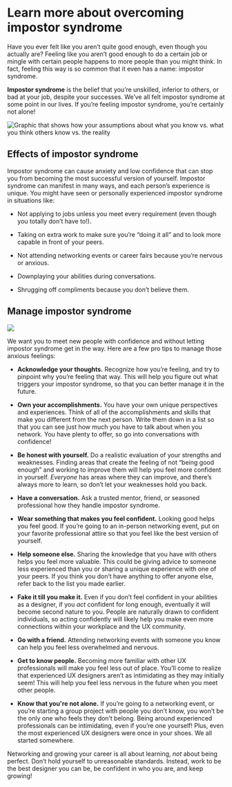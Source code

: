 # Learn more about overcoming impostor syndrome
 
Have you ever felt like you aren’t quite good enough, even though you actually are? Feeling like you aren’t good enough to do a certain job or mingle with certain people happens to more people than you might think. In fact, feeling this way is so common that it even has a name: impostor syndrome.

**Impostor syndrome** is the belief that you’re unskilled, inferior to others, or bad at your job, despite your successes. We’ve all felt impostor syndrome at some point in our lives. If you’re feeling impostor syndrome, you’re certainly not alone!

![Graphic that shows how your assumptions about what you know vs. what you think others know vs. the reality](https://d3c33hcgiwev3.cloudfront.net/imageAssetProxy.v1/GqU0YRKfSN-lNGESn_jfew_d2b97dde4dc54c98b5f575cf7374baec_UX_C1_M4_L6_R2_A.png?expiry=1646352000000&hmac=o-W_TPWNYd9Q4tpNIYyps32ivaUObjJfZ7FYjQNGIV8)

## Effects of impostor syndrome

Impostor syndrome can cause anxiety and low confidence that can stop you from becoming the most successful version of yourself. Impostor syndrome can manifest in many ways, and each person’s experience is unique. You might have seen or personally experienced impostor syndrome in situations like: 

-   Not applying to jobs unless you meet every requirement (even though you totally don’t have to!).
    
-   Taking on extra work to make sure you’re “doing it all” and to look more capable in front of your peers.
    
-   Not attending networking events or career fairs because you’re nervous or anxious.
    
-   Downplaying your abilities during conversations.
    
-   Shrugging off compliments because you don’t believe them.
    

## Manage impostor syndrome

![](https://d3c33hcgiwev3.cloudfront.net/imageAssetProxy.v1/VJWHCitwQVyVhworcBFcXg_049a50b1349f4c169639e8d106e393f1_Screen-Shot-2021-06-18-at-2.08.51-PM.png?expiry=1646352000000&hmac=cicdUm7gZX_xP943TKR3uGnjb2G2IWJoy4DUgaXMXkU)

We want you to meet new people with confidence and without letting impostor syndrome get in the way. Here are a few pro tips to manage those anxious feelings:

-   **Acknowledge your thoughts.** Recognize how you’re feeling, and try to pinpoint why you’re feeling that way. This will help you figure out what triggers your impostor syndrome, so that you can better manage it in the future.
    
-   **Own your accomplishments.** You have your own unique perspectives and experiences. Think of all of the accomplishments and skills that make you different from the next person. Write them down in a list so that you can see just how much you have to talk about when you network. You have plenty to offer, so go into conversations with confidence!
    
-   **Be honest with yourself.** Do a realistic evaluation of your strengths and weaknesses. Finding areas that create the feeling of not “being good enough” and working to improve them will help you feel more confident in yourself. _Everyone_ has areas where they can improve, and there’s always more to learn, so don’t let your weaknesses hold you back.
    
-   **Have a conversation.** Ask a trusted mentor, friend, or seasoned professional how they handle impostor syndrome.
    
-   **Wear something that makes you feel confident.** Looking good helps you feel good. If you’re going to an in-person networking event, put on your favorite professional attire so that you feel like the best version of yourself.
    
-   **Help someone else.** Sharing the knowledge that you have with others helps you feel more valuable. This could be giving advice to someone less experienced than you or sharing a unique experience with one of your peers. If you think you don’t have anything to offer anyone else, refer back to the list you made earlier.
    
-   **Fake it till you make it.** Even if you don’t feel confident in your abilities as a designer, if you _act_ confident for long enough, eventually it will become second nature to you. People are naturally drawn to confident individuals, so acting confidently will likely help you make even more connections within your workplace and the UX community. 
    
-   **Go with a friend.** Attending networking events with someone you know can help you feel less overwhelmed and nervous.
    
-   **Get to know people.** Becoming more familiar with other UX professionals will make you feel less out of place. You’ll come to realize that experienced UX designers aren’t as intimidating as they may initially seem! This will help you feel less nervous in the future when you meet other people. 
    
-   **Know that you're not alone.** If you’re going to a networking event, or you’re starting a group project with people you don’t know, you won’t be the only one who feels they don’t belong. Being around experienced professionals can be intimidating, even if you’re one yourself! Plus, even the most experienced UX designers were once in your shoes. We all started somewhere. 
    

Networking and growing your career is all about learning, _not_ about being perfect. Don’t hold yourself to unreasonable standards. Instead, work to be the best designer you can be, be confident in who you are, and keep growing!